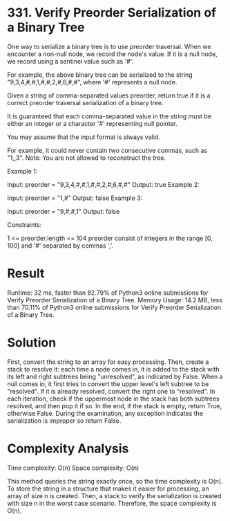 # 331. Verify Preorder Serialization of a Binary Tree

One way to serialize a binary tree is to use preorder traversal. When we encounter a non-null node, we record the node's value. If it is a null node, we record using a sentinel value such as '#'.

For example, the above binary tree can be serialized to the string "9,3,4,#,#,1,#,#,2,#,6,#,#", where '#' represents a null node.

Given a string of comma-separated values preorder, return true if it is a correct preorder traversal serialization of a binary tree.

It is guaranteed that each comma-separated value in the string must be either an integer or a character '#' representing null pointer.

You may assume that the input format is always valid.

For example, it could never contain two consecutive commas, such as "1,,3".
Note: You are not allowed to reconstruct the tree.

Example 1:

Input: preorder = "9,3,4,#,#,1,#,#,2,#,6,#,#"
Output: true
Example 2:

Input: preorder = "1,#"
Output: false
Example 3:

Input: preorder = "9,#,#,1"
Output: false

Constraints:

1 <= preorder.length <= 104
preorder consist of integers in the range [0, 100] and '#' separated by commas ','.

# Result

Runtime: 32 ms, faster than 82.79% of Python3 online submissions for Verify Preorder Serialization of a Binary Tree.
Memory Usage: 14.2 MB, less than 70.11% of Python3 online submissions for Verify Preorder Serialization of a Binary Tree.

# Solution

First, convert the string to an array for easy processing. Then, create a stack to resolve it: each time a node comes in, it is added to the stack with its left and right subtrees being "unresolved", as indicated by False. When a null comes in, it first tries to convert the upper level's left subtree to be "resolved". If it is already resolved, convert the right one to "resolved". In each iteration, check if the uppermost node in the stack has both subtrees resolved, and then pop it if so. In the end, if the stack is empty, return True, otherwise False. During the examination, any exception indicates the serialization is improper so return False.

# Complexity Analysis

Time complexity: O(n)
Space complexity: O(n)

This method queries the string exactly once, so the time complexity is O(n).
To store the string in a structure that makes it easier for processing, an array of size n is created. Then, a stack to verify the serialization is created with size n in the worst case scenario. Therefore, the space complexity is O(n).
